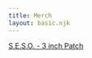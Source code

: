 ```yaml
---
title: Merch
layout: basic.njk
---
```

[S.E.S.O. - 3 inch Patch](https://tacticalgearjunkie.com/products/s-e-s-o-3-inch-patch-authorized-purchase-only)
